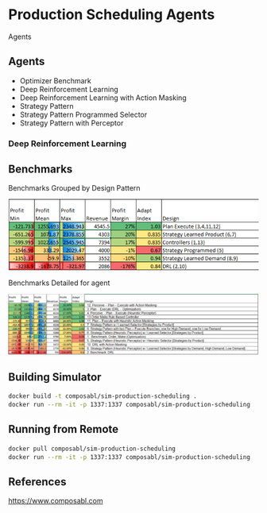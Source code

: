 # Production Scheduling Agents

Agents

## Agents
* Optimizer Benchmark
* Deep Reinforcement Learning
* Deep Reinforcement Learning with Action Masking
* Strategy Pattern
* Strategy Pattern Programmed Selector
* Strategy Pattern with Perceptor


### Deep Reinforcement Learning



## Benchmarks

Benchmarks Grouped by Design Pattern

![benchmark grouped](img/benchmark_grouped.png)

Benchmarks Detailed for agent

![full benchmarks](img/full_benchmarks.png)


## Building Simulator

```bash
docker build -t composabl/sim-production-scheduling .
docker run --rm -it -p 1337:1337 composabl/sim-production-scheduling
```

## Running from Remote

```bash
docker pull composabl/sim-production-scheduling
docker run --rm -it -p 1337:1337 composabl/sim-production-scheduling
```

## References

https://www.composabl.com
